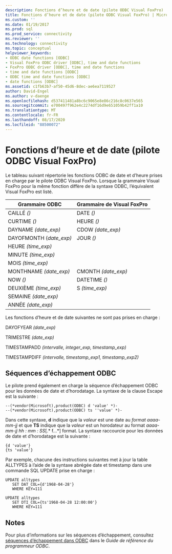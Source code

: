 ```yaml
---
description: Fonctions d’heure et de date (pilote ODBC Visual FoxPro)
title: Fonctions d’heure et de date (pilote ODBC Visual FoxPro) | Microsoft Docs
ms.custom: ''
ms.date: 01/19/2017
ms.prod: sql
ms.prod_service: connectivity
ms.reviewer: ''
ms.technology: connectivity
ms.topic: conceptual
helpviewer_keywords:
- ODBC date functions [ODBC]
- Visual FoxPro ODBC driver [ODBC], time and date functions
- FoxPro ODBC driver [ODBC], time and date functions
- time and date functions [ODBC]
- ODBC time and date functions [ODBC]
- date functions [ODBC]
ms.assetid: c1fb63b7-af50-45d6-8dec-ae6ea7119527
author: David-Engel
ms.author: v-daenge
ms.openlocfilehash: d537411481a8bc6c9065e8e86c216c8c0637e565
ms.sourcegitcommit: e700497f962e4c2274df16d9e651059b42ff1a10
ms.translationtype: MT
ms.contentlocale: fr-FR
ms.lasthandoff: 08/17/2020
ms.locfileid: "88500072"
---
```

# <a name="time-and-date-functions-visual-foxpro-odbc-driver"></a>Fonctions d’heure et de date (pilote ODBC Visual FoxPro)
Le tableau suivant répertorie les fonctions ODBC de date et d’heure prises en charge par le pilote ODBC Visual FoxPro. Lorsque la grammaire Visual FoxPro pour la même fonction diffère de la syntaxe ODBC, l’équivalent Visual FoxPro est listé.  
  
|Grammaire ODBC|Grammaire de Visual FoxPro|  
|------------------|---------------------------|  
|CAILLÉ *()*|DATE *()*|  
|CURTIME *()*|HEURE *()*|  
|DAYNAME *(date_exp)*|CDOW *(date_exp)*|  
|DAYOFMONTH (*date_exp)*|JOUR *()*|  
|HEURE *(time_exp)*||  
|MINUTE *(time_exp)*||  
|MOIS *(time_exp)*||  
|MONTHNAME *(date_exp)*|CMONTH *(date_exp)*|  
|NOW *()*|DATETIME *()*|  
|DEUXIÈME *(time_exp)*|S *(time_exp)*|  
|SEMAINE *(date_exp)*||  
|ANNÉE *(date_exp)*||  
  
 Les fonctions d’heure et de date suivantes ne sont pas prises en charge :  
  
 DAYOFYEAR *(date_exp)*  
  
 TRIMESTRE *(date_exp)*  
  
 TIMESTAMPADD *(intervalle, integer_exp, timestamp_exp)*  
  
 TIMESTAMPDIFF *(intervalle, timestamp_exp1, timestamp_exp2)*  
  
## <a name="odbc-escape-sequences"></a>Séquences d’échappement ODBC  
 Le pilote prend également en charge la séquence d’échappement ODBC pour les données de date et d’horodatage. La syntaxe de la clause Escape est la suivante :  
  
```  
--(*vendor(Microsoft),product(ODBC) d 'value' *)-  
--(*vendor(Microsoft),product(ODBC) ts ''value' *)-  
```  
  
 Dans cette syntaxe, **d** indique que la *valeur* est une date au *format aaaa-mm-jj* et que **TS** indique que la *valeur* est un horodateur au format *aaaa-mm-jj hh : mm : SS*[.* f...*] format. La syntaxe raccourcie pour les données de date et d’horodatage est la suivante :  
  
```  
{d 'value'}  
{ts 'value'}  
```  
  
 Par exemple, chacune des instructions suivantes met à jour la table ALLTYPES à l’aide de la syntaxe abrégée date et timestamp dans une commande SQL UPDATE prise en charge :  
  
```  
UPDATE alltypes  
   SET DAT_COL={d'1968-04-28'}  
   WHERE KEY=111  
  
UPDATE alltypes  
   SET DTI_COL={ts'1968-04-28 12:00:00'}  
   WHERE KEY=111  
```  
  
## <a name="remarks"></a>Notes  
 Pour plus d’informations sur les séquences d’échappement, consultez [séquences d’échappement dans ODBC](../../odbc/reference/develop-app/escape-sequences-in-odbc.md) dans le *Guide de référence du programmeur ODBC*.
